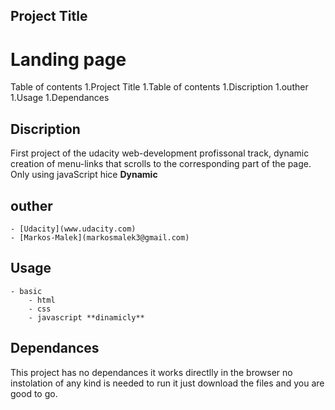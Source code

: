## Project Title

# Landing page

Table of contents
1.Project Title
1.Table of contents
1.Discription
1.outher
1.Usage
1.Dependances

## Discription

First project of the udacity web-development profissonal track, dynamic creation of menu-links that scrolls to the corresponding part of the page.
Only using javaScript hice **Dynamic**

## outher

    - [Udacity](www.udacity.com)
    - [Markos-Malek](markosmalek3@gmail.com)

## Usage

    - basic
        - html
        - css
        - javascript **dinamicly**

## Dependances

This project has no dependances it works directlly in the browser no instolation of any kind is needed to run it just download the files and you are good to go.
